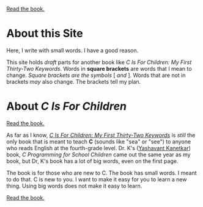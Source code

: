 [Read the book.](https://github.com/dmparrishphd/cIsForChildren1.1/blob/master/introduction.md)

# About this Site

Here, I write with small words. I have a good reason.

This site holds *draft* parts for another book like *C Is For Children: My First Thirty-Two Keywords*.
Words in **square brackets** are words that I mean to change.
*Square brackets are the symbols* \[ *and* \].
Words that are not in brackets *may* also change.
The brackets tell my plan.

# About *C Is For Children*

[Read the book.](https://github.com/dmparrishphd/cIsForChildren1.1/blob/master/introduction.md)

As far as I know, [*C Is For Children: My First Thirty-Two Keywords*](https://www.iuniverse.com/en/bookstore/bookdetails/436907-C-Is-for-Children) is *still* the only book that is meant to teach **C** (sounds like "sea" or "see") to anyone who reads English at the fourth-grade level.
Dr. K's ([Yashavant Kanetkar](https://en.wikipedia.org/wiki/Yashavant_Kanetkar)) book, *C Programming for School Children* came out the same year as my book, but Dr, K's book has a lot of big words, even on the first page.

The book is for those who are new to C.
The book has small words.
I meant to do that.
C is new to you.
I want to make it easy for you to learn a new thing.
Using big words does not make it easy to learn.

[Read the book.](https://github.com/dmparrishphd/cIsForChildren1.1/blob/master/introduction.md)
